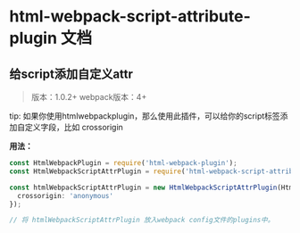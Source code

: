# html-webpack-script-attribute-plugin 文档

## 给script添加自定义attr

> 版本：1.0.2+
> webpack版本：4+

tip:
如果你使用htmlwebpackplugin，那么使用此插件，可以给你的script标签添加自定义字段，比如 crossorigin


**用法：**

```typescript
const HtmlWebpackPlugin = require('html-webpack-plugin');
const HtmlWebpackScriptAttrPlugin = require('html-webpack-script-attribute-plugin');

const htmlWebpackScriptAttrPlugin = new HtmlWebpackScriptAttrPlugin(HtmlWebpackPlugin,{
  crossorigin: 'anonymous'
});

// 将 htmlWebpackScriptAttrPlugin 放入webpack config文件的plugins中。


```
